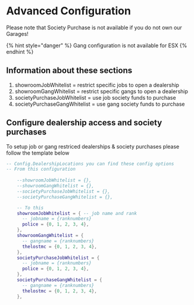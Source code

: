 # Advanced Configuration

Please note that Society Purchase is not available if you do not own our Garages!

{% hint style="danger" %}
Gang configuration is not available for ESX
{% endhint %}

## Information about these sections

1. showroomJobWhitelist = restrict specific jobs to open a dealership
2. showroomGangWhitelist = restrict specific gangs to open a dealership
3. societyPurchaseJobWhitelist = use job society funds to purchase
4. societyPurchaseGangWhitelist = use gang society funds to purchase

## Configure dealership access and society purchases

To setup job or gang restriced dealerships & society purchases please follow the template below

```lua
-- Config.DealershipLocations you can find these config options
-- From this configuration
    
    --showroomJobWhitelist = {},
    --showroomGangWhitelist = {},
    --societyPurchaseJobWhitelist = {},
    --societyPurchaseGangWhitelist = {},    

    -- To this
    showroomJobWhitelist = { -- job name and rank
      -- jobname = {ranknumbers}
      police = {0, 1, 2, 3, 4},
    },
    showroomGangWhitelist = {
      -- gangname = {ranknumbers}
      thelostmc = {0, 1, 2, 3, 4},
    },
    societyPurchaseJobWhitelist = {
      -- jobname = {ranknumbers}
      police = {0, 1, 2, 3, 4},
    },
    societyPurchaseGangWhitelist = {
      -- gangname = {ranknumbers}
      thelostmc = {0, 1, 2, 3, 4},
    },
```
